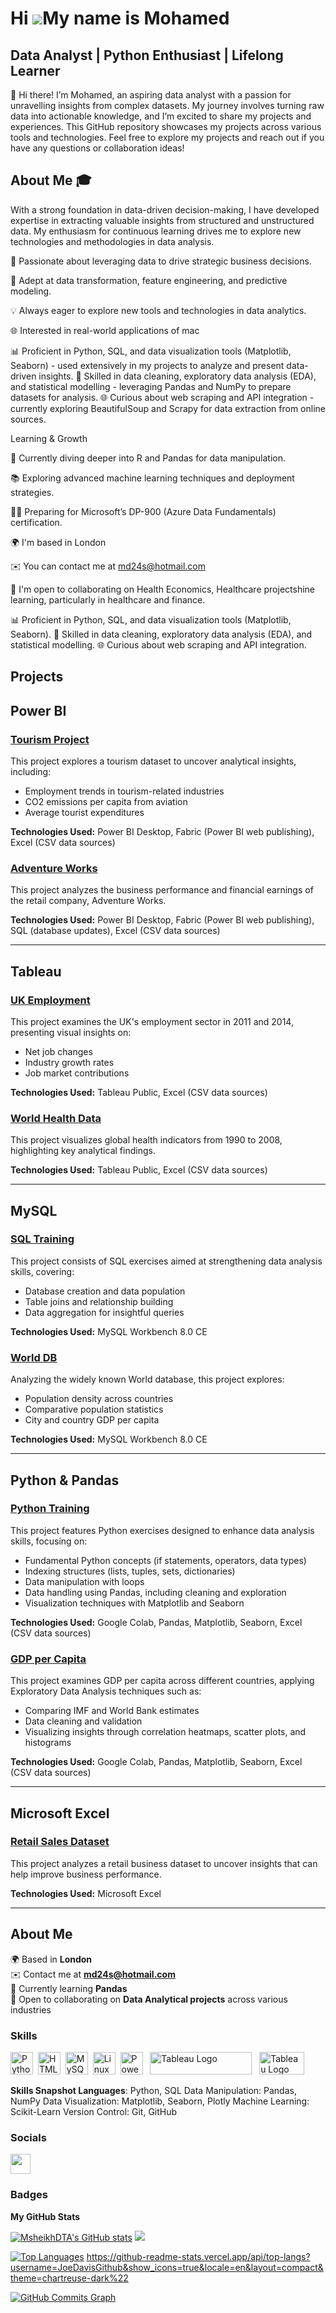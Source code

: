 Hi ![](https://user-images.githubusercontent.com/18350557/176309783-0785949b-9127-417c-8b55-ab5a4333674e.gif)My name is Mohamed
===========================================================================================================================

Data Analyst | Python Enthusiast | Lifelong Learner
---------------------------------------------------


👋 Hi there! I’m Mohamed, an aspiring data analyst with a passion for unravelling insights from complex datasets. My journey involves turning raw data into actionable knowledge, and I’m excited to share my projects and experiences. This GitHub repository showcases my projects across various tools and technologies. Feel free to explore my projects and reach out if you have any questions or collaboration ideas!

## About Me 🎓 

With a strong foundation in data-driven decision-making, I have developed expertise in extracting valuable insights from structured and unstructured data. My enthusiasm for continuous learning drives me to explore new technologies and methodologies in data analysis.

🌟 Passionate about leveraging data to drive strategic business decisions.

🔄 Adept at data transformation, feature engineering, and predictive modeling.

💡 Always eager to explore new tools and technologies in data analytics.

🌐 Interested in real-world applications of mac

📊 Proficient in Python, SQL, and data visualization tools (Matplotlib, Seaborn) - used extensively in my projects to analyze and present data-driven insights. 
🧩 Skilled in data cleaning, exploratory data analysis (EDA), and statistical modelling - leveraging Pandas and NumPy to prepare datasets for analysis. 
🌐 Curious about web scraping and API integration - currently exploring BeautifulSoup and Scrapy for data extraction from online sources.

Learning & Growth

🧠 Currently diving deeper into R and Pandas for data manipulation.

📚 Exploring advanced machine learning techniques and deployment strategies.

🧑‍🎓 Preparing for Microsoft’s DP-900 (Azure Data Fundamentals) certification.

🌍 I'm based in London

✉️ You can contact me at md24s@hotmail.com

🤝 I'm open to collaborating on Health Economics, Healthcare projectshine learning, particularly in healthcare and finance.

📊 Proficient in Python, SQL, and data visualization tools (Matplotlib, Seaborn). 
🧩 Skilled in data cleaning, exploratory data analysis (EDA), and statistical modelling. 
🌐 Curious about web scraping and API integration. 

## Projects



## Power BI

### [Tourism Project](https://github.com/MsheikhDTA/PowerBi---Tourism-project)  
This project explores a tourism dataset to uncover analytical insights, including:  
- Employment trends in tourism-related industries  
- CO2 emissions per capita from aviation  
- Average tourist expenditures  

**Technologies Used:** Power BI Desktop, Fabric (Power BI web publishing), Excel (CSV data sources)  

### [Adventure Works](https://github.com/MsheikhDTA/PowerBi---Adventure-Works)
This project analyzes the business performance and financial earnings of the retail company, Adventure Works.  

**Technologies Used:** Power BI Desktop, Fabric (Power BI web publishing), SQL (database updates), Excel (CSV data sources)  

---

## Tableau  

### [UK Employment](https://github.com/MsheikhDTA/Tableau---UK-Employment)  
This project examines the UK's employment sector in 2011 and 2014, presenting visual insights on:  
- Net job changes  
- Industry growth rates  
- Job market contributions  

**Technologies Used:** Tableau Public, Excel (CSV data sources)  

### [World Health Data](https://github.com/MsheikhDTA/Tableau---World-Health-Data)
This project visualizes global health indicators from 1990 to 2008, highlighting key analytical findings.  

**Technologies Used:** Tableau Public, Excel (CSV data sources)  

---

## MySQL  

### [SQL Training](YOUR_PROJECT_LINK)  
This project consists of SQL exercises aimed at strengthening data analysis skills, covering:  
- Database creation and data population  
- Table joins and relationship building  
- Data aggregation for insightful queries  

**Technologies Used:** MySQL Workbench 8.0 CE  

### [World DB](https://github.com/MsheikhDTA/MySQL-World-db)  
Analyzing the widely known World database, this project explores:  
- Population density across countries  
- Comparative population statistics  
- City and country GDP per capita  

**Technologies Used:** MySQL Workbench 8.0 CE  

---

## Python & Pandas  

### [Python Training](YOUR_PROJECT_LINK)  
This project features Python exercises designed to enhance data analysis skills, focusing on:  
- Fundamental Python concepts (if statements, operators, data types)  
- Indexing structures (lists, tuples, sets, dictionaries)  
- Data manipulation with loops  
- Data handling using Pandas, including cleaning and exploration  
- Visualization techniques with Matplotlib and Seaborn  

**Technologies Used:** Google Colab, Pandas, Matplotlib, Seaborn, Excel (CSV data sources)  

### [GDP per Capita](YOUR_PROJECT_LINK)  
This project examines GDP per capita across different countries, applying Exploratory Data Analysis techniques such as:  
- Comparing IMF and World Bank estimates  
- Data cleaning and validation  
- Visualizing insights through correlation heatmaps, scatter plots, and histograms  

**Technologies Used:** Google Colab, Pandas, Matplotlib, Seaborn, Excel (CSV data sources)  

---

## Microsoft Excel  

### [Retail Sales Dataset](https://github.com/MsheikhDTA/Excel---Retail)  
This project analyzes a retail business dataset to uncover insights that can help improve business performance.  

**Technologies Used:** Microsoft Excel  

---

## About Me  

🌍 Based in **London**  
✉️ Contact me at **md24s@hotmail.com**  
🧠 Currently learning **Pandas**  
🤝 Open to collaborating on **Data Analytical projects** across various industries

### Skills


<p align="left">
<a href="https://www.python.org/" target="_blank" rel="noreferrer"><img src="https://raw.githubusercontent.com/danielcranney/readme-generator/main/public/icons/skills/python-colored.svg" width="36" height="36" alt="Python" /></a>&nbsp;&nbsp;<a href="https://developer.mozilla.org/en-US/docs/Glossary/HTML5" target="_blank" rel="noreferrer"><img src="https://raw.githubusercontent.com/danielcranney/readme-generator/main/public/icons/skills/html5-colored.svg" width="36" height="36" alt="HTML5" /></a>&nbsp;&nbsp;<a href="https://www.mysql.com/" target="_blank" rel="noreferrer"><img src="https://raw.githubusercontent.com/danielcranney/readme-generator/main/public/icons/skills/mysql-colored.svg" width="36" height="36" alt="MySQL" /></a>&nbsp;&nbsp;<a href="https://www.linux.org" target="_blank" rel="noreferrer"><img src="https://raw.githubusercontent.com/danielcranney/readme-generator/main/public/icons/skills/linux-colored.svg" width="36" height="36" alt="Linux" /></a>&nbsp;&nbsp;<a href="https://app.powerbi.com/" target="_blank" rel="noreferrer"><img src="https://cdn.worldvectorlogo.com/logos/power-bi.svg" width="36" height="36" alt="PowerBI" /></a>&nbsp;&nbsp;
   <a href="https://tableau.com/" target="_blank" rel="noreferrer; return false;"><img src="https://raw.githubusercontent.com/gilbarbara/logos/main/logos/tableau.svg" width="163" height="36" alt="Tableau Logo" /></a>&nbsp;&nbsp; <a href="https://www.microsoft.com/en-us/microsoft-365/excel" target="_blank" rel="noreferrer; return false;"><img src="https://img.icons8.com/color/48/microsoft-excel-2019--v1.png" width="72" height="36" alt="Tableau Logo" /></a>&nbsp;&nbsp;

</p>

**Skills Snapshot Languages**: Python, SQL Data Manipulation: Pandas, NumPy Data Visualization: Matplotlib, Seaborn, Plotly Machine Learning: Scikit-Learn Version Control: Git, GitHub

### Socials

<p align="left"> <a href="https://www.github.com/Ali06112023" target="_blank" rel="noreferrer"> <picture> <source media="(prefers-color-scheme: dark)" srcset="https://raw.githubusercontent.com/danielcranney/readme-generator/main/public/icons/socials/github-dark.svg" /> <source media="(prefers-color-scheme: light)" srcset="https://raw.githubusercontent.com/danielcranney/readme-generator/main/public/icons/socials/github.svg" /> <img src="https://raw.githubusercontent.com/danielcranney/readme-generator/main/public/icons/socials/github.svg" width="32" height="32" /> </picture> </a></p>

### Badges

<b>My GitHub Stats</b>

<a href="http://www.github.com/MsheikhDTA"><img src="https://github-readme-stats.vercel.app/api?username=MsheikhDTA&show_icons=true&hide=&count_private=true&title_color=0891b2&text_color=ffffff&icon_color=0891b2&bg_color=1c1917&hide_border=true&show_icons=true" alt="MsheikhDTA's GitHub stats" /></a>
<a href="http://www.github.com/MsheikhDTA"><img src="https://github-readme-streak-stats.herokuapp.com/?user=Ali06112023&stroke=ffffff&background=1c1917&ring=0891b2&fire=0891b2&currStreakNum=ffffff&currStreakLabel=0891b2&sideNums=ffffff&sideLabels=ffffff&dates=ffffff&hide_border=true" /></a>

<a href="https://github.com/MsheikhDTA" align="left"><img src="https://github-readme-stats.vercel.app/api/top-langs?username=MsheikhDTA&show_icons=true&locale=en&layout=compact&theme=chartreuse-dark%22" alt="Top Languages" /></a>
https://github-readme-stats.vercel.app/api/top-langs?username=JoeDavisGithub&show_icons=true&locale=en&layout=compact&theme=chartreuse-dark%22

<a href="http://www.github.com/MsheikhDTA"><img src="https://github-readme-activity-graph.cyclic.app/graph?username=MsheikhDTA&bg_color=1c1917&color=ffffff&line=0891b2&point=ffffff&area_color=1c1917&area=true&hide_border=true&custom_title=GitHub%20Commits%20Graph" alt="GitHub Commits Graph" /></a>

